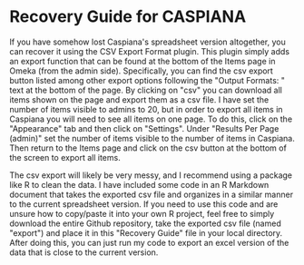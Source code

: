 # Recovery Guide for CASPIANA
If you have somehow lost Caspiana's spreadsheet version altogether, you can recover it using the CSV Export Format plugin. This plugin simply adds an export function that can be found at the bottom of the Items page in Omeka (from the admin side). Specifically, you can find the csv export button listed among other export options following the "Output Formats: " text at the bottom of the page. By clicking on "csv" you can download all items shown on the page and export them as a csv file. I have set the number of items visible to admins to 20, but in order to export all items in Caspiana you will need to see all items on one page. To do this, click on the "Appearance" tab and then click on "Settings". Under "Results Per Page (admin)" set the number of items visible to the number of items in Caspiana. Then return to the Items page and click on the csv button at the bottom of the screen to export all items. 

The csv export will likely be very messy, and I recommend using a package like R to clean the data. I have included some code in an R Markdown document that takes the exported csv file and organizes in a similar manner to the current spreadsheet version. If you need to use this code and are unsure how to copy/paste it into your own R project, feel free to simply download the entire Github repository, take the exported csv file (named "export") and place it in this "Recovery Guide" file in your local directory. After doing this, you can just run my code to export an excel version of the data that is close to the current version. 
